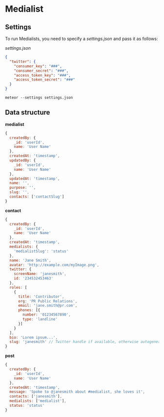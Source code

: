 # Medialist

## Settings

To run Medialists, you need to specify a *settings.json* and pass it as follows:

*settings.json*
```json
{
  "twitter": {
    "consumer_key": "###",
    "consumer_secret": "###",
    "access_token_key": "###",
    "access_token_secret": "###"
  }
}
```

```shell
meteor --settings settings.json
```

## Data structure

**medialist**

```js
{
  createdBy: {
    _id: 'userId',
    name: 'User Name'
  },
  createdAt: 'timestamp',
  updatedBy: {
    _id: 'userId',
    name: 'User Name'
  },
  updatedAt: 'timestamp',
  name: '',
  purpose: '',
  slug: '',
  contacts: ['contactSlug']
}
```


**contact**

```js
{
  createdBy: {
    _id: 'userId',
    name: 'User Name'
  },
  createdAt: 'timestamp',
  medialists: {
    'medialistSlug': 'status'
  },
  name: 'Jane Smith',
  avatar: 'http://example.com/myImage.png',
  twitter: {
    screenName: 'janesmith',
    id: '234532453463'
  },
  roles: [
    {
      title: 'Contributor',
      org: 'PR Public Relations',
      email: 'jane.smith@pr.com',
      phones: [{
        number: '01234567890',
        type: 'landline'
      }]
    }
  ],
  bio: 'Lorem ipsum...',
  slug: 'janesmith' // Twitter handle if available, otherwise autogenerated
}
```

**post**

```js
{
  createdBy: {
    _id: 'userId',  
    name: 'User Name'
  },
  createdAt: 'timestamp',
  message: 'Spoke to @janesmith about #medialist, she loves it',
  contacts: ['janesmith'],
  medialists: ['medialist'],
  status: 'status'
}
```
